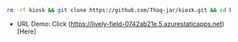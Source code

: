 ```bash
rm -rf kiosk && git clone https://github.com/Thoq-jar/kiosk.git && cd kiosk && chmod +x run && ./run
```

- URL Demo: Click (https://lively-field-0742ab21e.5.azurestaticapps.net)[Here]
